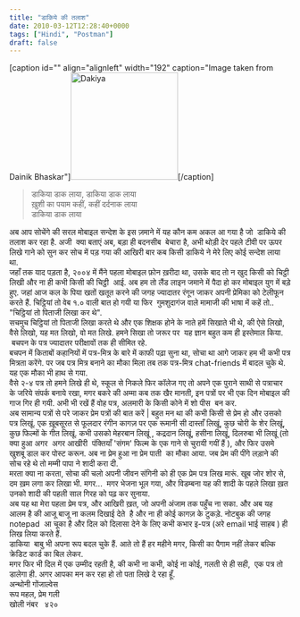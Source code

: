 ```yaml
---
title: "डाकिये की तलाश"
date: 2010-03-12T12:28:40+0000
tags: ["Hindi", "Postman"]
draft: false
---
```


[caption id="" align="alignleft" width="192" caption="Image taken from Dainik Bhaskar"]<a href="http://www.bhaskar.com/2009/02/25/images/Dakiya1.jpg"><img class=" " title="Dakiya " src="http://www.bhaskar.com/2009/02/25/images/Dakiya1.jpg" alt="Dakiya" width="192" height="192" /></a>[/caption]
<blockquote>
<div>डाकिया डाक लाया, डाकिया डाक लाया</div>
<div>ख़ुशी का पयाम कहीं, कहीं दर्दनाक लाया</div>
<div>डाकिया डाक लाया</div></blockquote>
<div>अब आप सोचेंगे की सरल मोबाइल सन्देश के इस ज़माने में यह कौन कम अकल आ गया है जो  डाकिये की तलाश कर रहा है. अजी  क्या बताएं अब, बड़ा ही बदनसीब  बेचारा है, अभी थोड़ी देर पहले टीवी पर ऊपर लिखे गाने को सुन कर सोच में पड़ गया की आखिरी बार कब किसी डाकिये ने मेरे लिए कोई सन्देश लाया था.</div>
<div>जहाँ तक याद पड़ता है, २००४ में मैंने पहला मोबाइल फ़ोन ख़रीदा था, उसके बाद तो न खुद किसी को चिट्ठी लिखी और ना ही कभी किसी की चिट्ठी  आई. अब हम तो लैंड लाइन जमाने में पैदा हो कर मोबाइल युग में बड़े हुए. जहां आज कल के पिया खतों खतूत करने की जगह ज्यादातर रंगून जाकर अपनी प्रेमिका को टेलीफून करते हैं. चिट्ठियां तो वेब १.० वाली बात हो गयी या फिर  गुमशुदागंज वाले मामाजी की भाषा में कहें तो.. "चिट्ठियां तो पिताजी लिखा कर थे".</div>
<div>सचमुच चिट्ठियां तो पिताजी लिखा करते थे और एक शिक्षक होने के नाते हमें सिखाते भी थे, की ऐसे लिखो, वैसे लिखो, यह मत लिखो, वो मत लिखे. हमने सिखा तो जरूर पर  यह ज्ञान बहुत कम ही इस्तेमाल किया.  बचपन के पत्र ज्यादातर परीक्षावों तक ही सीमित रहे.</div>
<div>बचपन में किताबों कहानियों में पत्र-मित्र के बारे में काफी पढ़ा सुना था, सोचा था आगे जाकर हम भी कभी पत्र मित्रता करेंगे. पर जब पत्र मित्र बनाने का मौका मिला तब तक पत्र-मित्र chat-friends में बादल चुके थे. यह एक मौका भी हाथ से गया.</div>
<div>वैसे २-४ पत्र तो हमने लिखे ही थे, स्कूल से निकले फिर कॉलेज गए तो अपने एक पुराने साथी से पत्राचार के जरिये संपर्क बनाये रखा, मगर बकरे की अम्मा कब तक खैर मानती, इन पत्रों पर भी एक दिन मोबाइल की गाज गिर ही गयी. अभी भी रखें हैं वोह पत्र, अलमारी के किसी कोने में शो पीस  बन कर.</div>
<div>अब सामान्य पत्रों से परे जाकर प्रेम पत्रों की बात करें | बहुत मन था की कभी किसी से प्रेम हो और उसको पत्र लिखूं. एक ख़ूबसूरत से फूलदार रंगीन कागज़ पर एक रूमानी सी दास्ताँ लिखूं, कुछ चोरी के शेर लिखूं, कुछ फिल्मों के गीत लिखूं. कभी उसको मेहरबान लिखूं , कद्रदान लिखूं, हसीना लिखूं, दिलरुबा भी लिखूं (तो क्या हुआ अगर  अगर आखीरी  पंक्तियाँ 'संगम' फिल्म के एक गाने से चुरायी गयीं हैं ), और फिर उसमे खुशबू डाल कर पोस्ट करून. अब ना प्रेम हुआ ना प्रेम पाती  का मौका आया. जब प्रेम की पींगे लड़ाने की सोच रहे थे तो मम्मी पापा ने शादी करा दी.</div>
<div>मरता क्या ना करता, सोचा की चलो अपनी जीवन संगिनी को ही एक प्रेम पत्र लिख मारूं. खूब जोर शोर से, दम ख़म लगा कर लिखा भी. मगर...  मगर भेजना भूल गया, और विडम्बना यह की शादी के पहले लिखा ख़त उनको शादी की पहली साल गिरह को पढ़ कर सुनाया.</div>
<div>अब यह था मेरा पहला प्रेम पत्र, और आखिरी ख़त, जो अपनी अंजाम तक पहुँच ना सका. और अब यह आलम है की आजू बाजू ना कलम दिखाई देते  है और ना ही कोई कागज़ के टुकड़े. नोटबुक की जगह notepad  आ चूका है और दिल को दिलासा देने के लिए कभी कभार इ-पत्र (अरे email भाई साहब ) ही लिख लिया करते हैं.</div>
<div>डाकिया  बाबु भी अपना रूप बदल चुके हैं. आते तो हैं हर महीने मगर, किसी का पैगाम नहीं लेकर बल्कि क्रेडिट कार्ड का बिल लेकर.</div>
<div>मगर फिर भी दिल में एक उम्मीद रहती है, की कभी ना कभी, कोई ना कोई, गलती से ही सही,  एक पत्र तो डालेगा ही. अगर आपका मन कर रहा हो तो पता लिखे दे रहा हूँ.</div>
<div>अन्थोनी गोंजाल्वेस</div>
<div>रूप महल, प्रेम गली</div>
<div>खोली नंबर   ४२०</div>